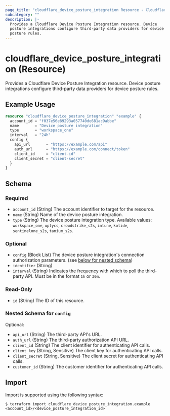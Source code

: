 ```yaml
---
page_title: "cloudflare_device_posture_integration Resource - Cloudflare"
subcategory: ""
description: |-
  Provides a Cloudflare Device Posture Integration resource. Device
  posture integrations configure third-party data providers for device
  posture rules.
---
```


# cloudflare_device_posture_integration (Resource)

Provides a Cloudflare Device Posture Integration resource. Device
posture integrations configure third-party data providers for device
posture rules.

## Example Usage

```terraform
resource "cloudflare_device_posture_integration" "example" {
  account_id = "f037e56e89293a057740de681ac9abbe"
  name       = "Device posture integration"
  type       = "workspace_one"
  interval   = "24h"
  config {
    api_url       = "https://example.com/api"
    auth_url      = "https://example.com/connect/token"
    client_id     = "client-id"
    client_secret = "client-secret"
  }
}
```
<!-- schema generated by tfplugindocs -->
## Schema

### Required

- `account_id` (String) The account identifier to target for the resource.
- `name` (String) Name of the device posture integration.
- `type` (String) The device posture integration type. Available values: `workspace_one`, `uptycs`, `crowdstrike_s2s`, `intune`, `kolide`, `sentinelone_s2s`, `tanium_s2s`.

### Optional

- `config` (Block List) The device posture integration's connection authorization parameters. (see [below for nested schema](#nestedblock--config))
- `identifier` (String)
- `interval` (String) Indicates the frequency with which to poll the third-party API. Must be in the format `1h` or `30m`.

### Read-Only

- `id` (String) The ID of this resource.

<a id="nestedblock--config"></a>
### Nested Schema for `config`

Optional:

- `api_url` (String) The third-party API's URL.
- `auth_url` (String) The third-party authorization API URL.
- `client_id` (String) The client identifier for authenticating API calls.
- `client_key` (String, Sensitive) The client key for authenticating API calls.
- `client_secret` (String, Sensitive) The client secret for authenticating API calls.
- `customer_id` (String) The customer identifier for authenticating API calls.

## Import

Import is supported using the following syntax:

```shell
$ terraform import cloudflare_device_posture_integration.example <account_id>/<device_posture_integration_id>
```
